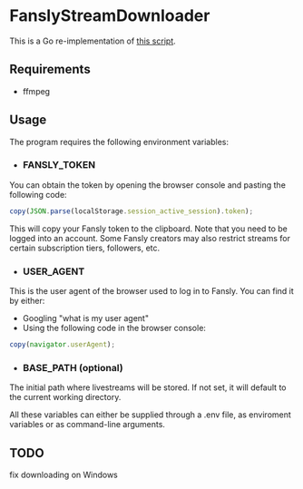 # FanslyStreamDownloader

This is a Go re-implementation of [this script](https://github.com/M-rcus/marcus-scripts/blob/master/fansly-stream-capture.sh).

## Requirements 
* ffmpeg
## Usage

The program requires the following environment variables:

* ### FANSLY_TOKEN
You can obtain the token by opening the browser console and pasting the following code:
```javascript
copy(JSON.parse(localStorage.session_active_session).token);
```
This will copy your Fansly token to the clipboard. Note that you need to be logged into an account. Some Fansly creators may also restrict streams for certain subscription tiers, followers, etc.

* ### USER_AGENT
This is the user agent of the browser used to log in to Fansly. You can find it by either:
- Googling "what is my user agent"
- Using the following code in the browser console:
```javascript
copy(navigator.userAgent);
```

* ### BASE_PATH (optional)
The initial path where livestreams will be stored. If not set, it will default to the current working directory.

All these variables can either be supplied through a .env file, as enviroment variables or as command-line arguments.




## TODO 
fix downloading on Windows 